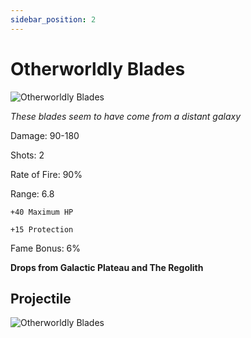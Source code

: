 ```yaml
---
sidebar_position: 2
---
```

# Otherworldly Blades

![Otherworldly Blades](https://vwiki.valorserver.com/api/item/picture/Otherworldly%20Blades)

<i>These blades seem to have come from a distant galaxy</i>

Damage: 90-180

Shots: 2

Rate of Fire: 90%

Range: 6.8

    +40 Maximum HP
    
    +15 Protection

Fame Bonus: 6%

**Drops from Galactic Plateau and The Regolith** 

## Projectile

![Otherworldly Blades](https://cdn.discordapp.com/attachments/953134990428868629/981330513069482074/otherworldly.gif)
